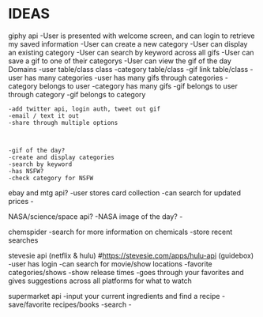 # IDEAS
giphy api
    -User is presented with welcome screen, and can login to retrieve my saved information
    -User can create a new category
    -User can display an existing category
    -User can search by keyword across all gifs
    -User can save a gif to one of their categorys
    -User can view the gif of the day
    Domains
        -user table/class class
        -category table/class
        -gif link table/class
        -user has many categories
        -user has many gifs through categories
        -category belongs to user
        -category has many gifs
        -gif belongs to user through category
        -gif belongs to category

    -add twitter api, login auth, tweet out gif
    -email / text it out
    -share through multiple options
    


    -gif of the day?
    -create and display categories
    -search by keyword
    -has NSFW?
    -check category for NSFW

ebay and mtg api?
    -user stores card collection
    -can search for updated prices
    -

NASA/science/space api?
    -NASA image of the day?
    -

chemspider
    -search for more information on chemicals
    -store recent searches

stevesie api (netflix & hulu) #https://stevesie.com/apps/hulu-api (guidebox) 
    -user has login
    -can search for movie/show locations
    -favorite categories/shows
    -show release times
    -goes through your favorites and gives suggestions across all platforms for what to watch

supermarket api
    -input your current ingredients and find a recipe
    -save/favorite recipes/books
    -search
    -

